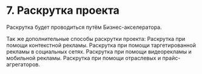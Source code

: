 # 7. Раскрутка проекта
Раскрутка будет проводиться путём Бизнес-акселератора.

Так же дополнительные способы раскрутки проекта:
Раскрутка при помощи контекстной рекламы.
Раскрутка при помощи таргетированной рекламы в социальных сетях.
Раскрутка при помощи видеорекламы и мобильной рекламы.
Раскрутка при помощи отраслевых и прайс-агрегаторов.
